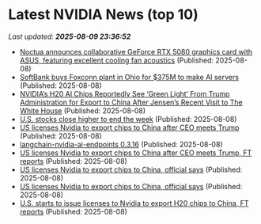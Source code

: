 # Latest NVIDIA News (top 10)
_Last updated: **2025-08-09 23:36:52**_

- [Noctua announces collaborative GeForce RTX 5080 graphics card with ASUS, featuring excellent cooling fan acoustics](https://www.idownloadblog.com/2025/08/08/noctua-x-asus-geforce-rtx-5080-graphics-card/) (Published: 2025-08-08)
- [SoftBank buys Foxconn plant in Ohio for $375M to make AI servers](https://siliconangle.com/2025/08/08/softbank-buys-foxconn-plant-ohio-375m-make-ai-servers/) (Published: 2025-08-08)
- [NVIDIA’s H20 AI Chips Reportedly See ‘Green Light’ From Trump Administration for Export to China After Jensen’s Recent Visit to The White House](https://wccftech.com/nvidia-h20-ai-chips-reportedly-gets-the-green-light-from-the-trump-administration-for-export-to-china/) (Published: 2025-08-08)
- [U.S. stocks close higher to end the week](https://www.thestar.com.my/news/world/2025/08/09/us-stocks-close-higher-to-end-the-week) (Published: 2025-08-08)
- [US licenses Nvidia to export chips to China after CEO meets Trump](https://biztoc.com/x/a521a3ba15549f78) (Published: 2025-08-08)
- [langchain-nvidia-ai-endpoints 0.3.16](https://pypi.org/project/langchain-nvidia-ai-endpoints/0.3.16/) (Published: 2025-08-08)
- [US licenses Nvidia to export chips to China after CEO meets Trump, FT reports](https://consent.yahoo.com/v2/collectConsent?sessionId=1_cc-session_01f109c4-0227-4e68-a017-c18528c4f60b) (Published: 2025-08-08)
- [US licenses Nvidia to export chips to China, official says](https://finance.yahoo.com/news/us-licenses-nvidia-export-chips-221538938.html) (Published: 2025-08-08)
- [US licenses Nvidia to export chips to China, official says](https://consent.yahoo.com/v2/collectConsent?sessionId=1_cc-session_1d07d56c-dce3-4cd9-8bfd-4979b3eb6d8f) (Published: 2025-08-08)
- [U.S. starts to issue licenses to Nvidia to export H20 chips to China, FT reports](https://thefly.com/permalinks/entry.php/id4180270/NVDA-US-starts-to-issue-licenses-to-Nvidia-to-export-H-chips-to-China-FT-reports) (Published: 2025-08-08)
